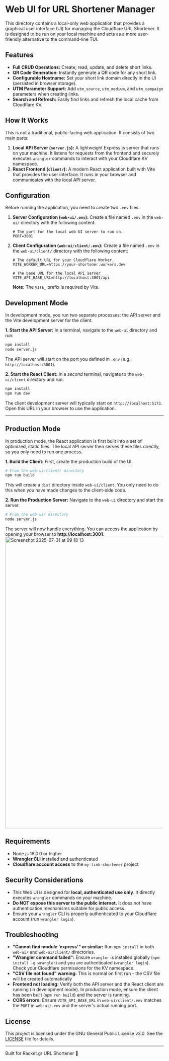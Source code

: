 # Web UI for URL Shortener Manager

This directory contains a local-only web application that provides a graphical user interface (UI) for managing the Cloudflare URL Shortener. It is designed to be run on your local machine and acts as a more user-friendly alternative to the command-line TUI.

## Features

-   **Full CRUD Operations:** Create, read, update, and delete short links.
-   **QR Code Generation:** Instantly generate a QR code for any short link.
-   **Configurable Hostname:** Set your short link domain directly in the UI (persisted in browser storage).
-   **UTM Parameter Support:** Add `utm_source`, `utm_medium`, and `utm_campaign` parameters when creating links.
-   **Search and Refresh:** Easily find links and refresh the local cache from Cloudflare KV.

## How It Works

This is not a traditional, public-facing web application. It consists of two main parts:

1.  **Local API Server (`server.js`):** A lightweight Express.js server that runs on your machine. It listens for requests from the frontend and securely executes `wrangler` commands to interact with your Cloudflare KV namespace.
2.  **React Frontend (`client/`):** A modern React application built with Vite that provides the user interface. It runs in your browser and communicates with the local API server.

## Configuration

Before running the application, you need to create two `.env` files.

1.  **Server Configuration (`web-ui/.env`):**
    Create a file named `.env` in the `web-ui/` directory with the following content:
    ```
    # The port for the local web UI server to run on.
    PORT=3001
    ```

2.  **Client Configuration (`web-ui/client/.env`):**
    Create a file named `.env` in the `web-ui/client/` directory with the following content:
    ```
    # The default URL for your Cloudflare Worker.
    VITE_WORKER_URL=https://your-shortener.workers.dev

    # The base URL for the local API server
    VITE_API_BASE_URL=http://localhost:3001/api
    ```
    **Note:** The `VITE_` prefix is required by Vite.

## Development Mode

In development mode, you run two separate processes: the API server and the Vite development server for the client.

**1. Start the API Server:**
In a terminal, navigate to the `web-ui` directory and run:
```bash
npm install
node server.js
```
The API server will start on the port you defined in `.env` (e.g., `http://localhost:3001`).

**2. Start the React Client:**
In a *second* terminal, navigate to the `web-ui/client` directory and run:
```bash
npm install
npm run dev
```
The client development server will typically start on `http://localhost:5173`. Open this URL in your browser to use the application.

---

## Production Mode

In production mode, the React application is first built into a set of optimized, static files. The local API server then serves these files directly, so you only need to run one process.

**1. Build the Client:**
First, create the production build of the UI.
```bash
# From the web-ui/client/ directory
npm run build
```
This will create a `dist` directory inside `web-ui/client`. You only need to do this when you have made changes to the client-side code.

**2. Run the Production Server:**
Navigate to the `web-ui` directory and start the server.
```bash
# From the web-ui/ directory
node server.js
```
The server will now handle everything. You can access the application by opening your browser to **http://localhost:3001**.
<img width="1049" height="927" alt="Screenshot 2025-07-31 at 09 18 13" src="https://github.com/user-attachments/assets/fc8cfb81-3158-47e6-9f3b-c95bbad2037f" />


## Requirements

-   Node.js 18.0.0 or higher
-   **Wrangler CLI** installed and authenticated
-   **Cloudflare account access** to the `my-link-shortener` project

## Security Considerations

-   This Web UI is designed for **local, authenticated use only**. It directly executes `wrangler` commands on your machine.
-   **Do NOT expose this server to the public internet.** It does not have authentication mechanisms suitable for public access.
-   Ensure your `wrangler` CLI is properly authenticated to your Cloudflare account (run `wrangler login`).

## Troubleshooting

-   **"Cannot find module 'express'" or similar:** Run `npm install` in both `web-ui/` and `web-ui/client/` directories.
-   **"Wrangler command failed":** Ensure `wrangler` is installed globally (`npm install -g wrangler`) and you are authenticated (`wrangler login`). Check your Cloudflare permissions for the KV namespace.
-   **"CSV file not found" warning:** This is normal on first run - the CSV file will be created automatically
-   **Frontend not loading:** Verify both the API server and the React client are running (in development mode). In production mode, ensure the client has been built (`npm run build`) and the server is running.
-   **CORS errors:** Ensure `VITE_API_BASE_URL` in `web-ui/client/.env` matches the `PORT` in `web-ui/.env` and the server's actual running port.

## License

This project is licensed under the GNU General Public License v3.0. See the [LICENSE](https://www.google.com/search?q=LICENSE) file for details.

---

Built for Racket.gr URL Shortener 🔗
